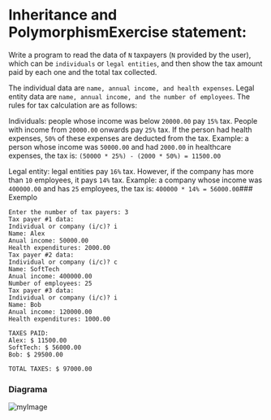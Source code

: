 # Inheritance and Polymorphism**Exercise statement:**
Write a program to read the data of `N` taxpayers (`N` provided by the user), which can be `individuals` or `legal entities`, and then show the tax amount paid by each one and the total tax collected.

The individual data are `name, annual income, and health expenses`. Legal entity data are `name, annual income, and the number of employees`. The rules for tax calculation are as follows:

Individuals: people whose income was below `20000.00` pay `15%` tax. People with income from `20000.00` onwards pay `25%` tax. If the person had health expenses, `50%` of these expenses are deducted from the tax. Example: a person whose income was `50000.00` and had `2000.00` in healthcare expenses, the tax is: `(50000 * 25%) - (2000 * 50%) = 11500.00`

Legal entity: legal entities pay `16%` tax. However, if the company has more than `10` employees, it pays `14%` tax. Example: a company whose income was `400000.00` and has `25` employees, the tax is: `400000 * 14% = 56000.00`### Exemplo

```
Enter the number of tax payers: 3
Tax payer #1 data:
Individual or company (i/c)? i
Name: Alex
Anual income: 50000.00
Health expenditures: 2000.00
Tax payer #2 data:
Individual or company (i/c)? c
Name: SoftTech
Anual income: 400000.00
Number of employees: 25
Tax payer #3 data:
Individual or company (i/c)? i
Name: Bob
Anual income: 120000.00
Health expenditures: 1000.00

TAXES PAID:
Alex: $ 11500.00
SoftTech: $ 56000.00
Bob: $ 29500.00

TOTAL TAXES: $ 97000.00
```

### Diagrama

![myImage](https://github.com/devsuperior/aulao007/raw/master/domain-model.png)